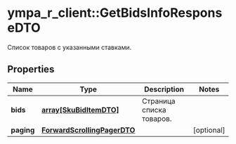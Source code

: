 # ympa_r_client::GetBidsInfoResponseDTO

Список товаров с указанными ставками.

## Properties
Name | Type | Description | Notes
------------ | ------------- | ------------- | -------------
**bids** | [**array[SkuBidItemDTO]**](SkuBidItemDTO.md) | Страница списка товаров. | 
**paging** | [**ForwardScrollingPagerDTO**](ForwardScrollingPagerDTO.md) |  | [optional] 


